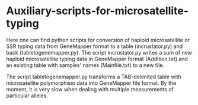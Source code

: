 # Auxiliary-scripts-for-microsatellite-typing 
Here one can find python scripts for conversion of haploid microsatellite or SSR typing data from GeneMapper format to a table (incrustator.py) and back (tabletogenemapper.py).
The script incrustator.py writes a sum of new haploid microsatellite typing data in GeneMapper format (Addition.txt) and an existing table with samples' names (Mainfile.txt) to a new file.

The script tabletogenemapper.py transforms a TAB-delimited table with microsatellite polymorphism data into GeneMapper file format.
By the moment, it is very slow when dealing with multiple measurements of particular alleles.